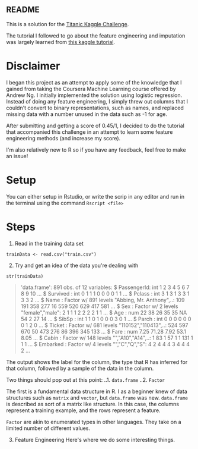 ## README

This is a solution for the [Titanic Kaggle Challenge](https://www.kaggle.com/c/titanic#description).

The tutorial I followed to go about the feature engineering and imputation was largely learned from [this kaggle tutorial](https://www.kaggle.io/svf/924638/c05c7b2409e224c760cdfb527a8dcfc4/__results__.html#introduction).

# Disclaimer
I began this project as an attempt to apply some of the knowledge that I gained from taking the Coursera Machine Learning course offered by Andrew Ng. I initially implemented the solution using logistic regression. Instead of doing any feature engineering, I simply threw out columns that I couldn't convert to binary representations, such as names, and replaced missing data with a number unused in the data such as -1 for age.

After submitting and getting a score of 0.45/1, I decided to do the tutorial that accompanied this challenge in an attempt to learn some feature engineering methods (and increase my score).

I'm also relatively new to R so if you have any feedback, feel free to make an issue!

# Setup
You can either setup in Rstudio, or write the scrip in any editor and run in the terminal using the command `Rscript <file>`

# Steps
1. Read in the training data set
```
trainData <- read.csv("train.csv")
```

2. Try and get an idea of the data you're dealing with
```
str(trainData)
```
>'data.frame':	891 obs. of  12 variables:
 $ PassengerId: int  1 2 3 4 5 6 7 8 9 10 ...
 $ Survived   : int  0 1 1 1 0 0 0 0 1 1 ...
 $ Pclass     : int  3 1 3 1 3 3 1 3 3 2 ...
 $ Name       : Factor w/ 891 levels "Abbing, Mr. Anthony",..: 109 191 358 277 16 559 520 629 417 581 ...
 $ Sex        : Factor w/ 2 levels "female","male": 2 1 1 1 2 2 2 2 1 1 ...
 $ Age        : num  22 38 26 35 35 NA 54 2 27 14 ...
 $ SibSp      : int  1 1 0 1 0 0 0 3 0 1 ...
 $ Parch      : int  0 0 0 0 0 0 0 1 2 0 ...
 $ Ticket     : Factor w/ 681 levels "110152","110413",..: 524 597 670 50 473 276 86 396 345 133 ...
 $ Fare       : num  7.25 71.28 7.92 53.1 8.05 ...
 $ Cabin      : Factor w/ 148 levels "","A10","A14",..: 1 83 1 57 1 1 131 1 1 1 ...
 $ Embarked   : Factor w/ 4 levels "","C","Q","S": 4 2 4 4 4 3 4 4 4 2 ...

The output shows the label for the column, the type that R has inferred for that column, followed by a sample of the data in the column.

Two things should pop out at this point:
..1. `data.frame`
..2. `Factor`

The first is a fundamental data structure in R. I as a beginner knew of data structures such as `matrix` and `vector`, but `data.frame` was new.
`data.frame` is described as sort of a matrix like structure. In this case, the columns represent a training example, and the rows represent a feature.

`Factor` are akin to enumerated types in other languages. They take on a limited number of different values.

3. Feature Engineering
Here's where we do some interesting things.
